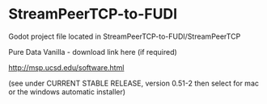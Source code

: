 # StreamPeerTCP-to-FUDI

Godot project file located in StreamPeerTCP-to-FUDI/StreamPeerTCP

Pure Data Vanilla - download link here (if required)

http://msp.ucsd.edu/software.html

(see under CURRENT STABLE RELEASE, version 0.51-2 then select for mac or the windows automatic installer)

